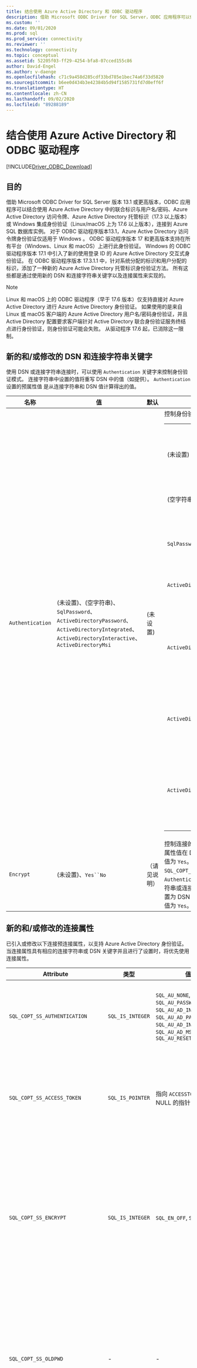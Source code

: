 ```yaml
---
title: 结合使用 Azure Active Directory 和 ODBC 驱动程序
description: 借助 Microsoft ODBC Driver for SQL Server，ODBC 应用程序可以使用 Azure Active Directory 连接到 Azure SQL 数据库实例。
ms.custom: ''
ms.date: 09/01/2020
ms.prod: sql
ms.prod_service: connectivity
ms.reviewer: ''
ms.technology: connectivity
ms.topic: conceptual
ms.assetid: 52205f03-ff29-4254-bfa8-07cced155c86
author: David-Engel
ms.author: v-daenge
ms.openlocfilehash: c71c9a458d285cdf33bd785e1bec74a6f33d5820
ms.sourcegitcommit: b6ee0d434b3e42384b5d94f1585731fd7d0eff6f
ms.translationtype: HT
ms.contentlocale: zh-CN
ms.lasthandoff: 09/02/2020
ms.locfileid: "89288189"
---
```

# <a name="using-azure-active-directory-with-the-odbc-driver"></a>结合使用 Azure Active Directory 和 ODBC 驱动程序
[!INCLUDE[Driver_ODBC_Download](../../includes/driver_odbc_download.md)]

## <a name="purpose"></a>目的

借助 Microsoft ODBC Driver for SQL Server 版本 13.1 或更高版本，ODBC 应用程序可以结合使用 Azure Active Directory 中的联合标识与用户名/密码、Azure Active Directory 访问令牌、Azure Active Directory 托管标识（17.3 以上版本）或 Windows 集成身份验证（Linux/macOS 上为 17.6 以上版本），连接到 Azure SQL 数据库实例。 对于 ODBC 驱动程序版本13.1，Azure Active Directory 访问令牌身份验证仅适用于 Windows  。 ODBC 驱动程序版本 17 和更高版本支持在所有平台（Windows、Linux 和 macOS）上进行此身份验证。 Windows 的 ODBC 驱动程序版本 17.1 中引入了新的使用登录 ID 的 Azure Active Directory 交互式身份验证。 在 ODBC 驱动程序版本 17.3.1.1 中，针对系统分配的标识和用户分配的标识，添加了一种新的 Azure Active Directory 托管标识身份验证方法。 所有这些都是通过使用新的 DSN 和连接字符串关键字以及连接属性来实现的。

> [!NOTE]
> Linux 和 macOS 上的 ODBC 驱动程序（早于 17.6 版本）仅支持直接对 Azure Active Directory 进行 Azure Active Directory 身份验证。 如果使用的是来自 Linux 或 macOS 客户端的 Azure Active Directory 用户名/密码身份验证，并且 Active Directory 配置要求客户端针对 Active Directory 联合身份验证服务终结点进行身份验证，则身份验证可能会失败。 从驱动程序 17.6 起，已消除这一限制。

## <a name="new-andor-modified-dsn-and-connection-string-keywords"></a>新的和/或修改的 DSN 和连接字符串关键字

使用 DSN 或连接字符串连接时，可以使用 `Authentication` 关键字来控制身份验证模式。 连接字符串中设置的值将重写 DSN 中的值（如提供）。 `Authentication` 设置的预属性值  是从连接字符串和 DSN 值计算得出的值。

|名称|值|默认|说明|
|-|-|-|-|
|`Authentication`|(未设置)、(空字符串)、`SqlPassword`、`ActiveDirectoryPassword`、`ActiveDirectoryIntegrated`、`ActiveDirectoryInteractive`、 `ActiveDirectoryMsi` |(未设置)|控制身份验证模式。<table><tr><th>值<th>说明<tr><td>(未设置)<td>由其他关键字确定的身份验证模式（现有旧连接选项。）<tr><td>(空字符串)<td>（仅限连接字符串。）重写和取消设置 DSN 中设置的 `Authentication` 值。<tr><td>`SqlPassword`<td>使用用户名和密码直接对 SQL Server 实例进行身份验证。<tr><td>`ActiveDirectoryPassword`<td>使用用户名和密码对 Azure Active Directory 标识进行身份验证。<tr><td>`ActiveDirectoryIntegrated`<td>仅限 Windows 和 Linux/Mac 17.6 以上版本的驱动程序。 使用集成身份验证对 Azure Active Directory 标识进行身份验证。<tr><td>`ActiveDirectoryInteractive`<td>_仅限 Windows 驱动程序_。 使用交互式身份验证对 Azure Active Directory 标识进行身份验证。<tr><td>`ActiveDirectoryMsi`<td>使用托管标识身份验证对 Azure Active Directory 标识进行身份验证。 对于用户分配的标识，UID 设置为用户标识的对象 ID。</table>|
|`Encrypt`|(未设置)、`Yes``No`|（请见说明）|控制连接的加密。 如果 `Authentication` 设置的预属性值在 DSN 或连接字符串中不是“无”  ，则默认值为 `Yes`。 否则默认值为 `No`。 如果属性 `SQL_COPT_SS_AUTHENTICATION` 重写 `Authentication` 的预属性值，请在 DSN 或连接字符串或连接属性中显式设置加密的值。 如果将值设置为 DSN 或连接字符串中的 `Yes`，则加密的预属性值为 `Yes`。|

## <a name="new-andor-modified-connection-attributes"></a>新的和/或修改的连接属性

已引入或修改以下连接预连接属性，以支持 Azure Active Directory 身份验证。 当连接属性具有相应的连接字符串或 DSN 关键字并且进行了设置时，将优先使用连接属性。

|Attribute|类型|值|默认|说明|
|-|-|-|-|-|
|`SQL_COPT_SS_AUTHENTICATION`|`SQL_IS_INTEGER`|`SQL_AU_NONE`, `SQL_AU_PASSWORD`, `SQL_AU_AD_INTEGRATED`, `SQL_AU_AD_PASSWORD`, `SQL_AU_AD_INTERACTIVE`, `SQL_AU_AD_MSI`, `SQL_AU_RESET`|(未设置)|请参阅上述 `Authentication` 关键字说明。 提供 `SQL_AU_NONE` 是为了显式重写 DSN 和/或连接字符串中设置的 `Authentication` 值，而如果设置了属性，`SQL_AU_RESET` 将取消设置，以便优先使用 DSN 或连接字符串值。|
|`SQL_COPT_SS_ACCESS_TOKEN`|`SQL_IS_POINTER`|指向 `ACCESSTOKEN` 或 NULL 的指针|Null|如果不是 null，则指定要使用的 AzureAD 访问令牌。 指定访问令牌并同时指定 `UID`、`PWD`、`Trusted_Connection` 或 `Authentication` 连接字符串关键字或其等效属性将发生错误。 <br> **注意：** ODBC 驱动程序版本 13.1 仅在 Windows  上支持此功能。|
|`SQL_COPT_SS_ENCRYPT`|`SQL_IS_INTEGER`|`SQL_EN_OFF`, `SQL_EN_ON`|（请见说明）|控制连接的加密。 `SQL_EN_OFF` 和 `SQL_EN_ON` 分别禁用和启用加密。 如果 `Authentication` 设置的预属性值不是“无”  或设置了 `SQL_COPT_SS_ACCESS_TOKEN`，并且在 DSN 或连接字符串中未指定 `Encrypt`，则默认值为 `SQL_EN_ON`。 否则默认值为 `SQL_EN_OFF`。 如果连接属性 `SQL_COPT_SS_AUTHENTICATION` 没有设置为“无”  ，则在 DSN 或连接字符串中未指定 `Encrypt` 的情况下，将 `SQL_COPT_SS_ENCRYPT` 显式设置为所需的值。 此属性的有效值控制[是否将加密用于连接。](https://docs.microsoft.com/sql/relational-databases/native-client/features/using-encryption-without-validation)|
|`SQL_COPT_SS_OLDPWD`|\-|\-|\-|Azure Active Directory 不支持，因为无法通过 ODBC 连接来完成对 Azure AD 主体的密码更改。 <br><br>在 SQL Server 2005 中引入了 SQL Server 身份验证密码过期功能。 添加了 `SQL_COPT_SS_OLDPWD` 属性，以允许客户端同时为连接提供旧密码和新密码。 设置此属性时，访问接口对于第一次连接或后续连接将不使用连接池，因为连接字符串将包含现在已更改的“旧密码”。|
|`SQL_COPT_SS_INTEGRATED_SECURITY`|`SQL_IS_INTEGER`|`SQL_IS_OFF`,`SQL_IS_ON`|`SQL_IS_OFF`|已弃用  ；改为将 `SQL_COPT_SS_AUTHENTICATION` 设置为 `SQL_AU_AD_INTEGRATED`。 <br><br>强制将 Windows 身份验证（Linux 和 macOS 上的 Kerberos）用于服务器登录的访问验证。 使用 Windows 身份验证时，驱动程序忽略作为 `SQLConnect`、`SQLDriverConnect` 或 `SQLBrowseConnect` 处理的一部分提供的用户标识符和密码值。|

## <a name="ui-additions-for-azure-active-directory-windows-driver-only"></a>Azure Active Directory（仅 Windows 驱动程序）的 UI 新增功能

驱动程序的 DSN 设置和连接 UI 已经通过在 Azure AD 中使用身份验证所需的附加选项得到了增强。

### <a name="creating-and-editing-dsns-in-the-ui"></a>在 UI 中创建和编辑 DSN

使用驱动程序的安装程序 UI 创建或编辑现有 DSN 时，可以使用新的 Azure AD 身份验证选项：

`Authentication=ActiveDirectoryIntegrated` 用于向 Azure SQL 数据库执行 Azure Active Directory 集成身份验证

![选择了 Azure Active Directory 集成身份验证的 DSN 创建和编辑屏幕。](windows/create-dsn-ad-integrated.png)

`Authentication=ActiveDirectoryPassword` 用于向 Azure SQL 数据库执行 Azure Active Directory 用户名/密码身份验证

![选择了 Azure Active Directory 密码身份验证的 DSN 创建和编辑屏幕。](windows/create-dsn-ad-password.png)

`Authentication=ActiveDirectoryInteractive` 用于向 Azure SQL 数据库执行 Azure Active Directory 交互式身份验证

![选择了 Azure Active Directory 交互式身份验证的 DSN 创建和编辑屏幕。](windows/create-dsn-ad-interactive.png)

`Authentication=SqlPassword` 用于向 SQL Server 执行用户名/密码身份验证（Azure 或其他）

![选择了 SQL Server 身份验证的 DSN 创建和编辑屏幕。](windows/create-dsn-ad-sql-server.png)

`Trusted_Connection=Yes` 用于 Windows 旧 SSPI 集成身份验证

![选择了集成 Windows 身份验证的 DSN 创建和编辑屏幕。](windows/create-dsn-win-sspi.png)

`Authentication=ActiveDirectoryMsi` 用于 Azure Active Directory 托管标识身份验证

![选择了托管服务标识身份验证的 DSN 创建和编辑屏幕。](windows/create-dsn-ad-msi.png)

这六个选项分别对应于 `Trusted_Connection=Yes`（仅限现有的旧 Windows SSPI 集成身份验证）和 `Authentication=` `ActiveDirectoryIntegrated`、`SqlPassword`、`ActiveDirectoryPassword`、`ActiveDirectoryInteractive` 以及 `ActiveDirectoryMsi`。

### <a name="sqldriverconnect-prompt-windows-driver-only"></a>SQLDriverConnect 提示（仅限 Windows 驱动程序）

SQLDriverConnect 在请求完成连接所需的信息时显示的提示对话框包四个新的 Azure AD 身份验证选项：

![SQLDriverConnect 显示的 SQL Server 登录对话框。](windows/server-login.png)

这些选项对应于上述 DSN 安装程序 UI 中提供的六个相同选项。

### <a name="example-connection-strings"></a>连接字符串示例
1. SQL Server 身份验证 - 旧语法。 服务器证书未经验证，并且仅当服务器强制执行时才使用加密。 用户名/密码在连接字符串中传递。
`server=Server;database=Database;UID=UserName;PWD=Password;`
2. SQL 身份验证 -新语法。 客户端请求加密（`Encrypt` 的默认值为 `true`），并验证服务器证书，而不考虑加密设置（除非 `TrustServerCertificate` 设置为 `true`）。 用户名/密码在连接字符串中传递。
 `server=Server;database=Database;UID=UserName;PWD=Password;Authentication=SqlPassword;`
3. 使用 SSPI（面向 SQL Server 或 SQL IaaS）进行 Windows 集成身份验证（Linux 和 macOS 上的 Kerberos）- 当前语法。 除非使用加密，否则不会验证服务器证书。 
`server=Server;database=Database;Trusted_Connection=yes;`
4. （仅限 Windows 驱动程序  。）使用 SSPI 进行 Windows 集成身份验证（如果目标数据库位于 SQL Server 或 SQL IaaS 中）- 新语法。 客户端请求加密（`Encrypt` 的默认值为 `true`），并验证服务器证书，而不考虑加密设置（除非 `TrustServerCertificate` 设置为 `true`）。 
`server=Server;database=Database;Authentication=ActiveDirectoryIntegrated;`
5. Azure Active Directory 用户名/密码身份验证（如果目标数据库位于 Azure SQL 数据库中）。 无论如何设置加密，都会验证服务器证书（除非 `TrustServerCertificate` 设置为 `true`）。 用户名/密码在连接字符串中传递。 
`server=Server;database=Database;UID=UserName;PWD=Password;Authentication=ActiveDirectoryPassword;`
6. （仅限 Windows 和 Linux/macOS 17.6 以上版本的驱动程序。）使用 ADAL 或 Kerberos 进行 Windows 集成身份验证，它涉及到为 Azure AD 颁发的访问令牌兑换的 Windows 帐户凭据，假定目标数据库在 Azure SQL 数据库中。 无论如何设置加密，都会验证服务器证书（除非 `TrustServerCertificate` 设置为 `true`）。 在 Linux/macOS 上，需要提供合适的 Kerberos 票证；有关详细信息，请参阅下面的联合帐户和[使用集成身份验证](linux-mac/using-integrated-authentication.md)部分。
`server=Server;database=Database;Authentication=ActiveDirectoryIntegrated;`
7. （仅限 Windows 驱动程序。）Azure AD 交互身份验证使用 Azure 多重身份验证技术来设置连接。 在此模式下，通过提供登录 ID，将触发 Azure 身份验证对话框，并允许用户输入密码来完成连接。 用户名在连接字符串中传递。
`server=Server;database=Database;UID=UserName;Authentication=ActiveDirectoryInteractive;`

![使用 Active Directory 交互式身份验证时的 Windows Azure 身份验证 UI。](windows/WindowsAzureAuth.png)

8. Azure Active Directory 托管标识身份验证使用系统分配的标识或用户分配的标识进行身份验证，以设置连接。 对于用户分配的标识，UID 设置为用户标识的对象 ID。<br>
对于系统分配的标识，<br>
`server=Server;database=Database;Authentication=ActiveDirectoryMsi;`<br>
对于对象 ID 为 myObjectId 的用户分配的标识，<br>
`server=Server;database=Database;UID=myObjectId;Authentication=ActiveDirectoryMsi;`

> [!NOTE]
>- 将 Active Directory 选项与 Windows ODBC 驱动程序版本 17.4.2之前的版本一起使用时，请确保已安装 [SQL Server 的 Active Directory 身份验证库](https://go.microsoft.com/fwlink/?LinkID=513072)。 使用 Linux 和 macOS 驱动程序时，请确保已安装 `libcurl`。 对于驱动程序版本17.2 及更高版本，这不是显式依赖项，因为其他身份验证方法或 ODBC 操作不需要它。
>- 如果 Azure Active Directory 配置包括条件访问策略，且客户端为 Windows 10 或 Server 2016 或更高版本，则通过集成或用户名/密码进行身份验证可能会失败。 条件访问策略需要使用 Windows 帐户管理器 (WAM)，它在 Windows 的驱动程序版本 17.6 或更高版本中受支持。 若要使用 WAM，请分别在全局、用户 DSN 或系统 DSN 范围内配置的 `HKLM\Software\ODBC\ODBCINST.INI\ODBC Driver 17 for SQL Server`、`HKCU\Software\ODBC\ODBC.INI\<your-user-DSN-name>` 或 `HKLM\Software\ODBC\ODBC.INI\<your-system-DSN-name>` 中创建名为 `ADALuseWAM` 的新字符串或 DWORD 值，并将其设置为值 1。 请注意，使用 WAM 进行身份验证不支持以具有 `runas` 的其他用户身份运行应用程序。 对于 Linux 或 macOS，不支持需要条件访问策略的情况。
>- 若要使用 SQL Server 帐户的用户名和密码进行连接，现在可以使用新的 `SqlPassword` 选项，特别建议对 Azure SQL 使用此选项，因为此选项启用了更安全的连接默认值。
>- 若要使用 Azure Active Directory 帐户的用户名和密码进行连接，请在连接字符串中指定 `Authentication=ActiveDirectoryPassword`，并分别使用用户名和密码指定 `UID` 和 `PWD` 关键字。
>- 若要使用 Windows 集成身份验证或 Active Directory 集成（仅限 Windows 和 Linux/macOS 17.6 以上版本的驱动程序）身份验证进行连接，请在连接字符串中指定 `Authentication=ActiveDirectoryIntegrated`。 驱动程序将自动选择正确的身份验证模式。 不得指定 `UID` 和 `PWD`。
>- 若要使用 Active Directory 交互式（仅限 Windows 驱动程序）身份验证进行连接，必须指定 `UID`。

## <a name="authenticating-with-an-access-token"></a>使用访问令牌进行身份验证

`SQL_COPT_SS_ACCESS_TOKEN` 预连接属性允许使用从 Azure AD 获取的访问令牌进行身份验证，而不是使用用户名和密码，还可以绕过驱动程序对访问令牌的协商和获取。 若要使用访问令牌，请将 `SQL_COPT_SS_ACCESS_TOKEN` 连接属性设置为指向 `ACCESSTOKEN` 结构的指针：

~~~
typedef struct AccessToken
{
    DWORD dataSize;
    BYTE data[];
} ACCESSTOKEN;
~~~

`ACCESSTOKEN` 是长度可变的结构，它由 4 个字节的长度  组成，后跟构成访问令牌的不透明数据的长度  字节。 由于 SQL Server 处理访问令牌的方式，通过 [OAuth 2.0](https://docs.microsoft.com/azure/active-directory/develop/active-directory-authentication-scenarios) JSON 响应获得的令牌必须进行扩展，以便每个字节后面都有一个 0 填充字节，类似于只包含 ASCII 字符的 UCS-2 字符串；但是，令牌是一个不透明的值，并且指定的长度（以字节为单位）不能包含任何 null 终止符。 由于相当多的长度和格式限制，此身份验证方法仅以编程方式通过 `SQL_COPT_SS_ACCESS_TOKEN` 连接属性提供；没有相应的 DSN 或连接字符串关键字。 连接字符串不能包含 `UID`、`PWD`、`Authentication` 或 `Trusted_Connection` 关键字。

> [!NOTE]
> ODBC 驱动程序版本 13.1 仅在 Windows  上支持此身份验证。

## <a name="azure-active-directory-authentication-sample-code"></a>Azure Active Directory 身份验证示例代码

以下示例显示了使用带有连接关键字的 Azure Active Directory 连接到 SQL Server 所需的代码。 请注意，不需要更改应用程序代码本身；使用 Azure AD 进行身份验证只需修改连接字符串或 DSN（如果使用）：
~~~
    ...
    SQLCHAR connString[] = "Driver={ODBC Driver 17 for SQL Server};Server={server};UID=myuser;PWD=myPass;Authentication=ActiveDirectoryPassword"
    ...
    SQLDriverConnect(hDbc, NULL, connString, SQL_NTS, NULL, 0, NULL, SQL_DRIVER_NOPROMPT);    
    ...
~~~
以下示例显示了使用带有访问令牌身份验证的 Azure Active Directory 连接到 SQL Server 所需的代码。 在这种情况下，需要修改应用程序代码以处理访问令牌并设置关联的连接属性。
~~~
    SQLCHAR connString[] = "Driver={ODBC Driver 17 for SQL Server};Server={server}"
    SQLCHAR accessToken[] = "eyJ0eXAiOi..."; // In the format extracted from an OAuth JSON response
    ...
    DWORD dataSize = 2 * strlen(accessToken);
    ACCESSTOKEN *pAccToken = malloc(sizeof(ACCESSTOKEN) + dataSize);
    pAccToken->dataSize = dataSize;
    // Expand access token with padding bytes
    for(int i = 0, j = 0; i < dataSize; i += 2, j++) {
        pAccToken->data[i] = accessToken[j];
        pAccToken->data[i+1] = 0;
    }
    ...
    SQLSetConnectAttr(hDbc, SQL_COPT_SS_ACCESS_TOKEN, (SQLPOINTER)pAccToken, SQL_IS_POINTER);
    SQLDriverConnect(hDbc, NULL, connString, SQL_NTS, NULL, 0, NULL, SQL_DRIVER_NOPROMPT);        
    ...
    free(pAccToken);
~~~
下面是用于 Azure Active Directory 交互式身份验证的连接字符串示例。 请注意，它不包含 PWD 字段，因为将使用 Azure 身份验证屏幕输入密码。
~~~
SQLCHAR connString[] = "Driver={ODBC Driver 17 for SQL Server};Server={server};UID=myuser;Authentication=ActiveDirectoryInteractive"
~~~
下面是用于 Azure Active Directory 托管标识身份验证的连接字符串示例。 请注意，对于用户分配的标识，UID 设置为用户标识的对象 ID。
~~~
// For system-assigned identity,
SQLCHAR connString[] = "Driver={ODBC Driver 17 for SQL Server};Server={server};Authentication=ActiveDirectoryMsi"
...
// For user-assigned identity with object ID equals to myObjectId
SQLCHAR connString[] = "Driver={ODBC Driver 17 for SQL Server};Server={server};UID=myObjectId;Authentication=ActiveDirectoryMsi"
~~~

## <a name="considerations-for-using-adfs-federated-accounts-on-linuxmacos"></a>在 Linux/macOS 上使用 ADFS 联合帐户的注意事项

从 17.6 版开始，适用于 Linux 和 macOS 的驱动程序支持使用用户名/密码 (`ActiveDirectoryPassword`) 或 Kerberos (`ActiveDirectoryIntegrated`) 通过 Azure Active Directory ADFS 联合帐户进行身份验证。 使用集成模式时，有一些依赖于平台的限制。

当对 UPN 后缀不同于 Kerberos 领域的用户进行身份验证时（即使用备用 UPN 后缀），需要在获取 Kerberos 票证时使用“企业主体”选项（将 `-E` 选项与 `kinit` 结合使用，并提供 `user@federated-domain` 格式的主体名称）。 这允许驱动程序正确确定联合域和 Kerberos 领域。

可以通过检查 `klist` 命令的输出来验证是否有适用的 Kerberos 票证。 如果联合域与 Kerberos 领域和 UPN 后缀相同，则主体名称将采用格式 `user@realm`。 如果不同，则主体名称应采用格式 `user@federated-domain@realm`。

### <a name="linux"></a>Linux

在 SuSE 11 上，1.6.x 的默认 Kerberos 库版本不支持使用备用 UPN 后缀所需的“企业主体”选项。 若要将备用 UPN 后缀与 Azure AD 集成身份验证配合使用，请将 Kerberos 库升级到 1.7 或更高版本。

在 Alpine Linux 上，默认 `libcurl` 不支持 Azure AD 集成身份验证所需的 SPNEGO/Kerberos 身份验证。

### <a name="macos"></a>macOS

系统 Kerberos 库 `kinit` 支持带有 `--enterprise` 选项的企业主体，但也会隐式执行名称规范化，这会阻止使用备用 UPN 后缀。 若要将备用 UPN 后缀与 Azure AD 集成身份验证配合使用，请通过 `brew install krb5` 安装较新的 Kerberos 库，并将其 `kinit` 与上文所述的 `-E` 选项一起使用。

## <a name="see-also"></a>另请参阅

[使用 Azure AD 身份验证的 Azure SQL 数据库对基于令牌的身份验证的支持](/archive/blogs/sqlsecurity/token-based-authentication-support-for-azure-sql-db-using-azure-ad-auth)

[使用集成身份验证](linux-mac/using-integrated-authentication.md)
